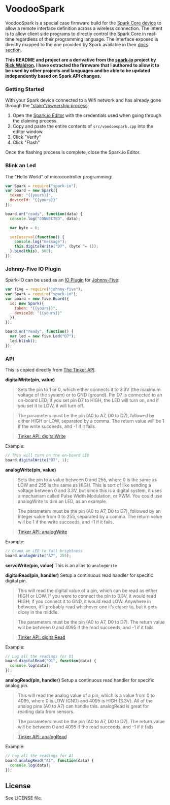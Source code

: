 # VoodooSpark

VoodooSpark is a special case firmware build for the [Spark Core device](https://www.spark.io) to allow a remote interface definition across a wireless connection. The intent is to allow client side programs to directly control the Spark Core in real-time regardless of their programming language. The interface exposed is directly mapped to the one provided by Spark available in their [docs section](https://docs.spark.io/).

__This README and project are a derivative from the [spark-io](https://github.com/rwaldron/spark-io) project by [Rick Waldron](https://github.com/rwaldron). I have extracted the firmware that I authored to allow it to be used by other projects and languages and be able to be updated independently based on Spark API changes.__

### Getting Started

With your Spark device connected to a Wifi network and has already gone through the ["claim"/ownership process](http://docs.spark.io/#/start/step-1-power-the-core):

1. Open the [Spark.io Editor](https://www.spark.io/build) with the credentials used when going through the claiming process.
2. Copy and paste the entire contents of `src/voodoospark.cpp` into the editor window.
3. Click "Verify"
4. Click "Flash"

Once the flashing process is complete, close the Spark.io Editor.

### Blink an Led

The "Hello World" of microcontroller programming:

```js
var Spark = require("spark-io");
var board = new Spark({
  token: "{{yours}}",
  deviceId: "{{yours}}"
});

board.on("ready", function(data) {
  console.log("CONNECTED", data);

  var byte = 0;

  setInterval(function() {
    console.log("message");
    this.digitalWrite("D7", (byte ^= 1));
  }.bind(this), 500);
});
```

### Johnny-Five IO Plugin

Spark-IO can be used as an [IO Plugin](https://github.com/rwaldron/johnny-five/wiki/IO-Plugins) for [Johnny-Five](https://github.com/rwaldron/johnny-five):

```js
var five = require("johnny-five");
var Spark = require("spark-io");
var board = new five.Board({
  io: new Spark({
    token: "{{yours}}",
    deviceId: "{{yours}}"
  })
});

board.on("ready", function() {
  var led = new five.Led("D7");
  led.blink();
});
```


### API

This is copied directly from [The Tinker API](http://docs.spark.io/#/start/tinkering-with-tinker-the-tinker-api).


**digitalWrite(pin, value)**

> Sets the pin to 1 or 0, which either connects it to 3.3V (the maximum voltage of the system) or to GND (ground). Pin D7 is connected to an on-board LED; if you set pin D7 to HIGH, the LED will turn on, and if you set it to LOW, it will turn off.

> The parameters must be the pin (A0 to A7, D0 to D7), followed by either HIGH or LOW, separated by a comma. The return value will be 1 if the write succeeds, and -1 if it fails.

> [Tinker API: digitalWrite](http://docs.spark.io/#/start/the-tinker-api-digitalwrite)

Example:
```js
// This will turn on the on-board LED
board.digitalWrite("D7", 1);
```



**analogWrite(pin, value)**

> Sets the pin to a value between 0 and 255, where 0 is the same as LOW and 255 is the same as HIGH. This is sort of like sending a voltage between 0 and 3.3V, but since this is a digital system, it uses a mechanism called Pulse Width Modulation, or PWM. You could use analogWrite to dim an LED, as an example.

> The parameters must be the pin (A0 to A7, D0 to D7), followed by an integer value from 0 to 255, separated by a comma. The return value will be 1 if the write succeeds, and -1 if it fails.

> [Tinker API: analogWrite](http://docs.spark.io/#/start/the-tinker-api-analogwrite)

Example:
```js
// Crank an LED to full brightness
board.analogWrite("A7", 255);
```

**servoWrite(pin, value)** This is an alias to `analogWrite`


**digitalRead(pin, handler)** Setup a continuous read handler for specific digital pin.

> This will read the digital value of a pin, which can be read as either HIGH or LOW. If you were to connect the pin to 3.3V, it would read HIGH; if you connect it to GND, it would read LOW. Anywhere in between, it’ll probably read whichever one it’s closer to, but it gets dicey in the middle.

> The parameters must be the pin (A0 to A7, D0 to D7). The return value will be between 0 and 4095 if the read succeeds, and -1 if it fails.

> [Tinker API: digitalRead](http://docs.spark.io/#/start/the-tinker-api-digitalread)

Example:
```js
// Log all the readings for D1
board.digitalRead("D1", function(data) {
  console.log(data);
});
```


**analogRead(pin, handler)** Setup a continuous read handler for specific analog pin.

> This will read the analog value of a pin, which is a value from 0 to 4095, where 0 is LOW (GND) and 4095 is HIGH (3.3V). All of the analog pins (A0 to A7) can handle this. analogRead is great for reading data from sensors.

> The parameters must be the pin (A0 to A7, D0 to D7). The return value will be between 0 and 4095 if the read succeeds, and -1 if it fails.

> [Tinker API: analogRead](http://docs.spark.io/#/start/the-tinker-api-analogread)

Example:
```js
// Log all the readings for A1
board.analogRead("A1", function(data) {
  console.log(data);
});

```

## License
See LICENSE file.

